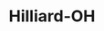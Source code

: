 ---
title: Hilliard-OH
slug: hilliard-oh
f_state:
- cms/state/ohio.md
f_locations:
- cms/payday-loan/advance-america-2086.md
- cms/payday-loan/advance-america-2118.md
- cms/payday-loan/allied-cash-advance-3919.md
- cms/payday-loan/always-payday-4091.md
- cms/payday-loan/cash-till-payday-ltd-8725.md
- cms/payday-loan/check-cashers-national-10693.md
- cms/payday-loan/check-cashers-national-check-cashers---pay-advance-center-10711.md
- cms/payday-loan/check-exchange-11211.md
- cms/payday-loan/check-land-13762.md
- cms/payday-loan/checkland-14272.md
- cms/payday-loan/checksmart-14861.md
- cms/payday-loan/express-payroll-advance-17189.md
- cms/payday-loan/first-choice-cash-advance-18558.md
- cms/payday-loan/national-cash-advance-22576.md
- cms/payday-loan/national-check-cashers-22759.md
- cms/payday-loan/national-check-cashers-always-22765.md
- cms/payday-loan/quik-cash-25446.md
updated-on: '2024-05-30T13:41:28.615Z'
created-on: '2024-05-30T13:41:28.615Z'
published-on: '2024-05-30T13:54:32.469Z'
f_city: Hilliard
layout: '[city].html'
tags: city
---